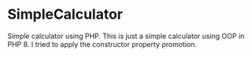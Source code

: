 # SimpleCalculator
Simple calculator using PHP.
This is just a simple calculator using OOP in PHP 8. I tried to apply the constructor property promotion.
